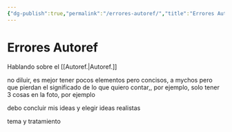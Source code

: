 ```yaml
---
{"dg-publish":true,"permalink":"/errores-autoref/","title":"Errores Autoref","tags":["Idea,"],"noteIcon":"","created":"2023-05-25T08:34:25.150-05:00","updated":"2023-05-25T09:19:16.981-05:00"}
---
```



# Errores Autoref

Hablando sobre el [[Autoref.\|Autoref.]]

no diluir, es mejor tener pocos elementos pero concisos, a mychos pero que pierdan el significado de lo que quiero contar,, por ejemplo, solo tener 3 cosas en la foto, por ejemplo

debo concluir mis ideas y elegir ideas realistas

tema y tratamiento

